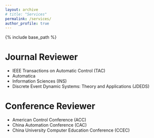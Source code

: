 ```yaml
---
layout: archive
# title: "Services"
permalink: /services/
author_profile: true
---
```


{% include base_path %}

# Journal Reviewer
- IEEE Transactions on Automatic Control (TAC)
- Automatica
- Information Sciences (INS)
- Discrete Event Dynamic Systems: Theory and Applications (JDEDS)

# Conference Reviewer
- American Control Conference (ACC)
- China Automation Conference (CAC)
- China University Computer Education Conference (CCEC)